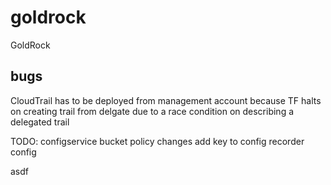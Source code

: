 # goldrock
GoldRock

## bugs 
CloudTrail has to be deployed from management account because TF halts on creating trail from delgate due to a race condition on describing a delegated trail

TODO:
configservice bucket policy changes
add key to config recorder config




asdf